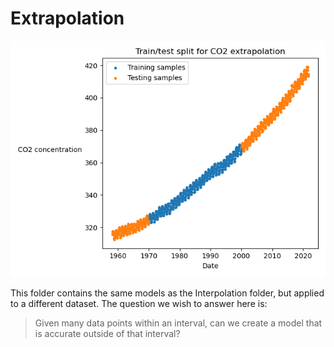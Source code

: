 # Extrapolation

![Extrapolation sampling for the CO2 dataset](./extrap_data.png)

This folder contains the same models as the Interpolation folder, but applied to a different dataset. The question we wish to answer here is:

> Given many data points within an interval, can we create a model that is accurate outside of that interval?

